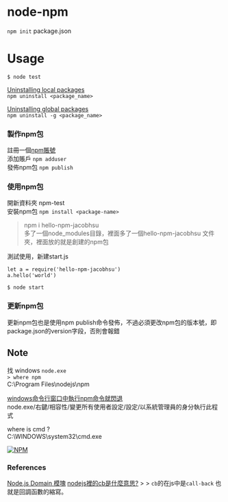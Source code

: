 # node-npm

`npm init` package.json

# Usage

`$ node test`  

[Uninstalling local packages](https://docs.npmjs.com/uninstalling-packages-and-dependencies)    
`npm uninstall <package_name>`  

[Uninstalling global packages](https://docs.npmjs.com/uninstalling-packages-and-dependencies)  
`npm uninstall -g <package_name>`    


### 製作npm包  
註冊一個[npm賬號](https://www.npmjs.com)   
添加賬戶 `npm adduser`  
發佈npm包 `npm publish` 

### 使用npm包  
開新資料夾 npm-test  
安裝npm包 `npm install <package-name>`  
> npm i hello-npm-jacobhsu  
多了一個node_modules目錄，裡面多了一個hello-npm-jacobhsu 文件夾，裡面放的就是創建的npm包


測試使用，新建start.js
```
let a = require('hello-npm-jacobhsu')
a.hello('world')
```
`$ node start`

### 更新npm包
更新npm包也是使用npm publish命令發佈，不過必須更改npm包的版本號，即package.json的version字段，否則會報錯

## Note 

找 windows `node.exe`  
`> where npm`  
C:\Program Files\nodejs\npm  

[windows命令行窗口中執行npm命令就閃退](https://blog.csdn.net/roongyan92/article/details/80106399)  
node.exe/右鍵/相容性/變更所有使用者設定/設定/以系統管理員的身分執行此程式　

where is cmd ?    
C:\WINDOWS\system32\cmd.exe  


 [![NPM](https://nodei.co/npm/serve-favicon.png?downloads=true&stars=true)](https://nodei.co/npm/serve-favicon/)  

### References

[Node.js Domain 模塊](http://www.runoob.com/nodejs/nodejs-domain-module.html)
[nodejs裡的cb是什麼意思?](https://zhidao.baidu.com/question/1737085574259806347.html) > > `cb`的在js中是`call-back` 也就是回調函數的縮寫。  
